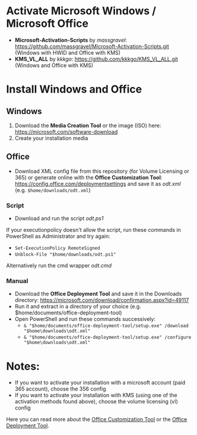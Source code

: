 # Activate Microsoft Windows / Microsoft Office

-   **Microsoft-Activation-Scripts** by _massgravel_: https://github.com/massgravel/Microsoft-Activation-Scripts.git (Windows with HWID and Office with KMS)
-   **KMS_VL_ALL** by _kkkgo_: https://github.com/kkkgo/KMS_VL_ALL.git (Windows and Office with KMS)

# Install Windows and Office

## Windows

1. Download the **Media Creation Tool** or the image (ISO) here: https://microsoft.com/software-download
1. Create your installation media

## Office

-   Download XML config file from this repository (for Volume Licensing or 365) or generate online with the **Office Customization Tool**: https://config.office.com/deploymentsettings and save it as _odt.xml_ (e.g. `$home/downloads/odt.xml`)

### Script

-   Download and run the script _odt.ps1_

If your executionpolicy doesn't allow the script, run these commands in PowerShell as Administrator and try again:

-   `Set-ExecutionPolicy RemoteSigned`
-   `Unblock-File "$home/downloads/odt.ps1"`

Alternatively run the cmd wrapper _odt.cmd_

### Manual

-   Download the **Office Deployment Tool** and save it in the Downloads directory: https://microsoft.com/download/confirmation.aspx?id=49117
-   Run it and extract in a directory of your choice (e.g. $home/documents/office-deployment-tool)
-   Open PowerShell and run these commands successively:
    -   `& "$home/documents/office-deployment-tool/setup.exe" /download "$home\downloads\odt.xml"`
    -   `& "$home/documents/office-deployment-tool/setup.exe" /configure "$home\downloads\odt.xml"`

# Notes:

-   If you want to activate your installation with a microsoft account (paid 365 account), choose the 356 config
-   If you want to activate your installation with KMS (using one of the activation methods found above), choose the volume licensing (vl) config

Here you can read more about the [Office Customization Tool](https://docs.microsoft.com/deployoffice/overview-of-the-office-customization-tool-for-click-to-run) or the [Office Deployment Tool](https://docs.microsoft.com/deployoffice/overview-office-deployment-tool).

